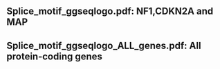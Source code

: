 ## Splice_motif_ggseqlogo.pdf: NF1,CDKN2A and MAP
## Splice_motif_ggseqlogo_ALL_genes.pdf: All protein-coding genes
